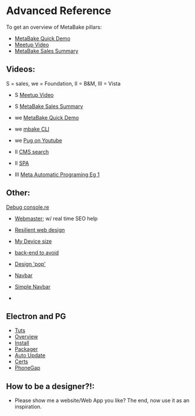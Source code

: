 
# Advanced Reference



To get an overview of MetaBake pillars:

- [MetaBake Quick Demo](http://youtu.be/WyCdSFTUIvM)
- <a href='http://vimeo.com/282034037' target='_blank'>Meetup Video</a>
- [MetaBake Sales Summary](http://www.youtube.com/watch?v=OK-cJNSkQII)



## Videos:
S = sales, we = Foundation, II = B&M, III = Vista
- S <a href='http://vimeo.com/282034037' target='_blank'>Meetup Video</a>
- S [MetaBake Sales Summary](http://www.youtube.com/watch?v=OK-cJNSkQII)

- we [MetaBake Quick Demo](http://youtu.be/WyCdSFTUIvM)
- we [mbake CLI](http://youtu.be/-KkPfAnEXyk)
- we [Pug on Youtube](http://youtube.com/watch?v=wzAWI9h3q18)

- II [CMS search](http://www.youtube.com/watch?v=-4i9_SYyTOo)
- II [SPA](http://youtu.be/LHFjjDPlU3A)
- III [Meta Automatic Programing Eg 1 ](http://youtube.com/watch?v=c4mWhefhOoQ)


## Other:

[Debug console.re](http://console.re)
- [Webmaster](https://www.google.com/webmasters); w/ real time SEO help

- [Resilient web design](https://resilientwebdesign.com/introduction)
- [My Device size](https://www.mydevice.io)
- [back-end to avoid](https://engineering.videoblocks.com/web-architecture-101-a3224e126947?gi=8a9df433a15f)

- [Design 'pop'](https://medium.com/@erikdkennedy/7-rules-for-creating-gorgeous-ui-part-2-430de537ba96)


- [Navbar](http://github.com/thednp/navbar.js/)
- [Simple Navbar](http://www.w3schools.com/css/css_navbar.asp)

- [SQL]: https://booksite.elsevier.com/samplechapters/9780123820228/01~Front_Matter.pdf

## Electron and PG
- [Tuts](https://electronjs.org/docs/tutorial)
- [Overview](https://blog.dcpos.ch/how-to-make-your-electron-app-sexy)
- [Install](https://github.com/electron/windows-installer)
- [Packager](https://www.christianengvall.se/electron-packager-tutorial/)
- [Auto Update](https://medium.com/heresy-dev/auto-updating-apps-for-windows-and-osx-using-electron-the-complete-guide-4aa7a50b904c)
- [Certs](https://hackernoon.com/electron-on-the-appstore-pain-tears-iii-ship-it-a8c6bb141ece)
- [PhoneGap](http://docs.phonegap.com/references/phonegap-cli/create/)

## How to be a designer?!:
- Please show me a website/Web App you like?
The end, now use it as an inspiration.

